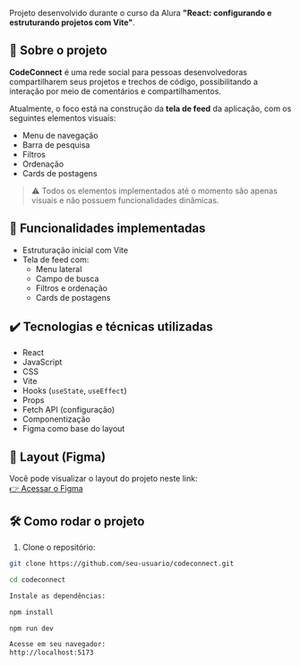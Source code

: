 Projeto desenvolvido durante o curso da Alura **"React: configurando e estruturando projetos com Vite"**.

## 🧠 Sobre o projeto

**CodeConnect** é uma rede social para pessoas desenvolvedoras compartilharem seus projetos e trechos de código, possibilitando a interação por meio de comentários e compartilhamentos.

Atualmente, o foco está na construção da **tela de feed** da aplicação, com os seguintes elementos visuais:

- Menu de navegação
- Barra de pesquisa
- Filtros
- Ordenação
- Cards de postagens

> ⚠️ Todos os elementos implementados até o momento são apenas visuais e não possuem funcionalidades dinâmicas.

## 🔨 Funcionalidades implementadas

- Estruturação inicial com Vite
- Tela de feed com:
  - Menu lateral
  - Campo de busca
  - Filtros e ordenação
  - Cards de postagens

## ✔️ Tecnologias e técnicas utilizadas

- React
- JavaScript
- CSS
- Vite
- Hooks (`useState`, `useEffect`)
- Props
- Fetch API (configuração)
- Componentização
- Figma como base do layout

## 🎨 Layout (Figma)

Você pode visualizar o layout do projeto neste link:  
[👉 Acessar o Figma](https://www.figma.com/design/SASyBm2k3IlqrO8qI1Otg1/React--constru%C3%ADndo-componentes-com-JSX-%7C-CodeConnect?node-id=201-4085)

## 🛠️ Como rodar o projeto

1. Clone o repositório:

```bash
git clone https://github.com/seu-usuario/codeconnect.git

cd codeconnect

Instale as dependências:

npm install

npm run dev

Acesse em seu navegador:
http://localhost:5173
